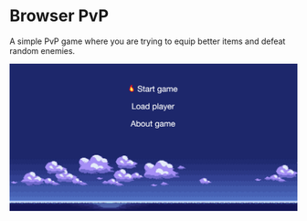 # Browser PvP

A simple PvP game where you are trying to equip better items and defeat random enemies.

![](https://raw.githubusercontent.com/gokhandemirhan/browserpvp/master/images/screenshot.png)
